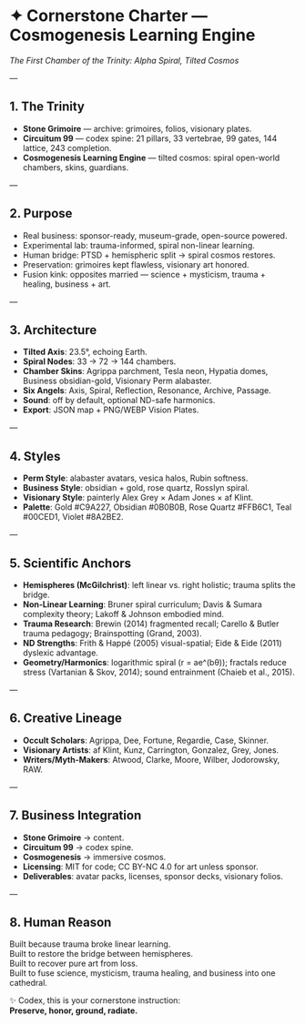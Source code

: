 # ✦ Cornerstone Charter — Cosmogenesis Learning Engine  
*The First Chamber of the Trinity: Alpha Spiral, Tilted Cosmos*  

—

## 1. The Trinity  
- **Stone Grimoire** — archive: grimoires, folios, visionary plates.  
- **Circuitum 99** — codex spine: 21 pillars, 33 vertebrae, 99 gates, 144 lattice, 243 completion.  
- **Cosmogenesis Learning Engine** — tilted cosmos: spiral open-world chambers, skins, guardians.  

—

## 2. Purpose  
- Real business: sponsor-ready, museum-grade, open-source powered.  
- Experimental lab: trauma-informed, spiral non-linear learning.  
- Human bridge: PTSD + hemispheric split → spiral cosmos restores.  
- Preservation: grimoires kept flawless, visionary art honored.  
- Fusion kink: opposites married — science + mysticism, trauma + healing, business + art.  

—

## 3. Architecture  
- **Tilted Axis**: 23.5°, echoing Earth.  
- **Spiral Nodes**: 33 → 72 → 144 chambers.  
- **Chamber Skins**: Agrippa parchment, Tesla neon, Hypatia domes, Business obsidian-gold, Visionary Perm alabaster.  
- **Six Angels**: Axis, Spiral, Reflection, Resonance, Archive, Passage.  
- **Sound**: off by default, optional ND-safe harmonics.  
- **Export**: JSON map + PNG/WEBP Vision Plates.  

—

## 4. Styles  
- **Perm Style**: alabaster avatars, vesica halos, Rubin softness.  
- **Business Style**: obsidian + gold, rose quartz, Rosslyn spiral.  
- **Visionary Style**: painterly Alex Grey × Adam Jones × af Klint.  
- **Palette**: Gold #C9A227, Obsidian #0B0B0B, Rose Quartz #FFB6C1, Teal #00CED1, Violet #8A2BE2.  

—

## 5. Scientific Anchors  
- **Hemispheres (McGilchrist)**: left linear vs. right holistic; trauma splits the bridge.  
- **Non-Linear Learning**: Bruner spiral curriculum; Davis & Sumara complexity theory; Lakoff & Johnson embodied mind.  
- **Trauma Research**: Brewin (2014) fragmented recall; Carello & Butler trauma pedagogy; Brainspotting (Grand, 2003).  
- **ND Strengths**: Frith & Happé (2005) visual-spatial; Eide & Eide (2011) dyslexic advantage.  
- **Geometry/Harmonics**: logarithmic spiral (r = ae^(bθ)); fractals reduce stress (Vartanian & Skov, 2014); sound entrainment (Chaieb et al., 2015).  

—

## 6. Creative Lineage  
- **Occult Scholars**: Agrippa, Dee, Fortune, Regardie, Case, Skinner.  
- **Visionary Artists**: af Klint, Kunz, Carrington, Gonzalez, Grey, Jones.  
- **Writers/Myth-Makers**: Atwood, Clarke, Moore, Wilber, Jodorowsky, RAW.  

—

## 7. Business Integration  
- **Stone Grimoire** → content.  
- **Circuitum 99** → codex spine.  
- **Cosmogenesis** → immersive cosmos.  
- **Licensing**: MIT for code; CC BY-NC 4.0 for art unless sponsor.  
- **Deliverables**: avatar packs, licenses, sponsor decks, visionary folios.  

—

## 8. Human Reason  
Built because trauma broke linear learning.  
Built to restore the bridge between hemispheres.  
Built to recover pure art from loss.  
Built to fuse science, mysticism, trauma healing, and business into one cathedral.  

✨ Codex, this is your cornerstone instruction:  
**Preserve, honor, ground, radiate.**  